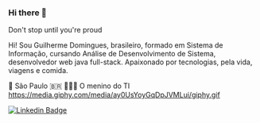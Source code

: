 ### Hi there 👋 

Don't stop until you're proud

Hi! Sou Guilherme Domingues, brasileiro, formado em Sistema de Informação, cursando Análise de Desenvolvimento de Sistema, desenvolvedor web java full-stack.
Apaixonado por tecnologias, pela vida, viagens e comida. 

📍 São Paulo 🇧🇷
👨🏽‍💻 O menino do TI 
https://media.giphy.com/media/ay0UsYoyGqDpJVMLui/giphy.gif




[![Linkedin Badge](https://img.shields.io/badge/-Guilherme%20Domingues-6633cc?style=flat-square&logo=Linkedin&logoColor=white&link=https://www.linkedin.com/in/guilherme-domingues-2a315659/)](https://www.linkedin.com/in/guilherme-domingues-2a315659/) 
